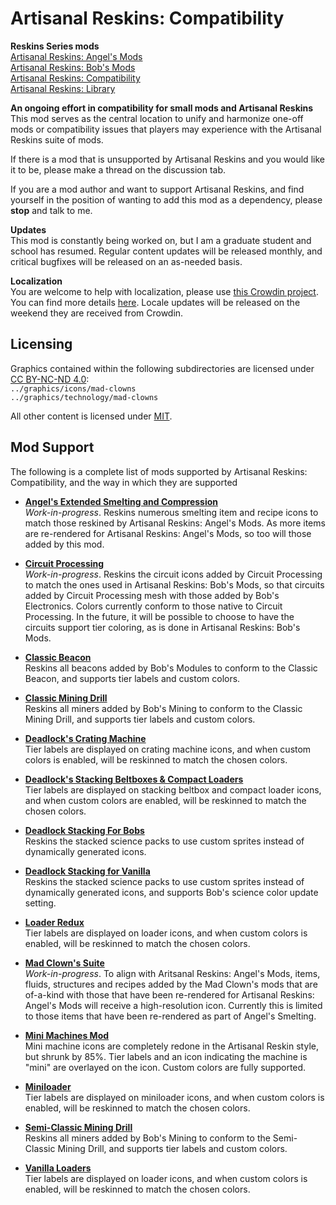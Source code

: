 # Artisanal Reskins: Compatibility

**Reskins Series mods**  
[Artisanal Reskins: Angel's Mods](https://github.com/kirazy/reskins-angels)  
[Artisanal Reskins: Bob's Mods](https://github.com/kirazy/reskins-bobs)  
[Artisanal Reskins: Compatibility](https://github.com/kirazy/reskins-compatibility)  
[Artisanal Reskins: Library](https://github.com/kirazy/reskins-library)  

**An ongoing effort in compatibility for small mods and Artisanal Reskins**  
This mod serves as the central location to unify and harmonize one-off mods or compatibility issues that players may experience with the Artisanal Reskins suite of mods.

If there is a mod that is unsupported by Artisanal Reskins and you would like it to be, please make a thread on the discussion tab.

If you are a mod author and want to support Artisanal Reskins, and find yourself in the position of wanting to add this mod as a dependency, please **stop** and talk to me.

**Updates**  
This mod is constantly being worked on, but I am a graduate student and school has resumed. Regular content updates will be released monthly, and critical bugfixes will be released on an as-needed basis.

**Localization**  
You are welcome to help with localization, please use [this Crowdin project](https://crowdin.com/project/factorio-mods-localization). You can find more details [here](https://github.com/dima74/factorio-mods-localization#how-to-translate-using-crowdin). Locale updates will be released on the weekend they are received from Crowdin.

## Licensing

Graphics contained within the following subdirectories are licensed under [CC BY-NC-ND 4.0](https://creativecommons.org/licenses/by-nc-nd/4.0/):  
`../graphics/icons/mad-clowns`  
`../graphics/technology/mad-clowns`  

All other content is licensed under [MIT](https://opensource.org/licenses/MIT).

## Mod Support

The following is a complete list of mods supported by Artisanal Reskins: Compatibility, and the way in which they are supported

- **[Angel's Extended Smelting and Compression](https://mods.factorio.com/mod/angels-smelting-extended)**  
*Work-in-progress*. Reskins numerous smelting item and recipe icons to match those reskined by Artisanal Reskins: Angel's Mods. As more items are re-rendered for Artisanal Reskins: Angel's Mods, so too will those added by this mod.

- **[Circuit Processing](https://mods.factorio.com/mod/CircuitProcessing)**  
*Work-in-progress*. Reskins the circuit icons added by Circuit Processing to match the ones used in Artisanal Reskins: Bob's Mods, so that circuits added by Circuit Processing mesh with those added by Bob's Electronics. Colors currently conform to those native to Circuit Processing. In the future, it will be possible to choose to have the circuits support tier coloring, as is done in Artisanal Reskins: Bob's Mods.

- **[Classic Beacon](https://mods.factorio.com/mod/classic-beacon)**  
Reskins all beacons added by Bob's Modules to conform to the Classic Beacon, and supports tier labels and custom colors.

- **[Classic Mining Drill](https://mods.factorio.com/mod/classic-mining-drill)**  
Reskins all miners added by Bob's Mining to conform to the Classic Mining Drill, and supports tier labels and custom colors.

- **[Deadlock's Crating Machine](https://mods.factorio.com/mod/DeadlockCrating)**  
Tier labels are displayed on crating machine icons, and when custom colors is enabled, will be reskinned to match the chosen colors.

- **[Deadlock's Stacking Beltboxes & Compact Loaders](https://mods.factorio.com/mod/deadlock-beltboxes-loaders)**  
Tier labels are displayed on stacking beltbox and compact loader icons, and when custom colors are enabled, will be reskinned to match the chosen colors.

- **[Deadlock Stacking For Bobs](https://mods.factorio.com/mod/DeadlockStackingForBobs)**  
Reskins the stacked science packs to use custom sprites instead of dynamically generated icons.

- **[Deadlock Stacking for Vanilla](https://mods.factorio.com/mod/DeadlockStackingForVanilla)**  
Reskins the stacked science packs to use custom sprites instead of dynamically generated icons, and supports Bob's science color update setting.

- **[Loader Redux](https://mods.factorio.com/mod/LoaderRedux)**  
Tier labels are displayed on loader icons, and when custom colors is enabled, will be reskinned to match the chosen colors.

- **[Mad Clown's Suite](https://mods.factorio.com/mod/Clowns-Processing)**  
*Work-in-progress*. To align with Aritsanal Reskins: Angel's Mods, items, fluids, structures and recipes added by the Mad Clown's mods that are of-a-kind with those that have been re-rendered for Artisanal Reskins: Angel's Mods will receive a high-resolution icon. Currently this is limited to those items that have been re-rendered as part of Angel's Smelting.

- **[Mini Machines Mod](https://mods.factorio.com/mod/mini-machines)**  
Mini machine icons are completely redone in the Artisanal Reskin style, but shrunk by 85%. Tier labels and an icon indicating the machine is "mini" are overlayed on the icon. Custom colors are fully supported.

- **[Miniloader](https://mods.factorio.com/mod/miniloader)**  
Tier labels are displayed on miniloader icons, and when custom colors is enabled, will be reskinned to match the chosen colors.

- **[Semi-Classic Mining Drill](https://mods.factorio.com/mod/semi-classic-mining-drill)**  
Reskins all miners added by Bob's Mining to conform to the Semi-Classic Mining Drill, and supports tier labels and custom colors.

- **[Vanilla Loaders](https://mods.factorio.com/mod/vanilla-loaders-hd)**  
Tier labels are displayed on loader icons, and when custom colors is enabled, will be reskinned to match the chosen colors.
